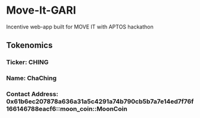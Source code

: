 # Move-It-GARI
Incentive web-app built for MOVE IT with APTOS hackathon 

## Tokenomics
### Ticker: CHING
### Name: ChaChing
### Contact Address: 0x61b6ec207878a636a31a5c4291a74b790cb5b7a7e14ed7f76f166146788eacf6::moon_coin::MoonCoin